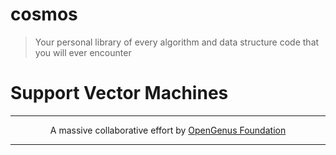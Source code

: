 # cosmos
> Your personal library of every algorithm and data structure code that you will ever encounter

# Support Vector Machines

---

<p align="center">
	A massive collaborative effort by <a href="https://github.com/OpenGenus/cosmos">OpenGenus Foundation</a> 
</p>

---
